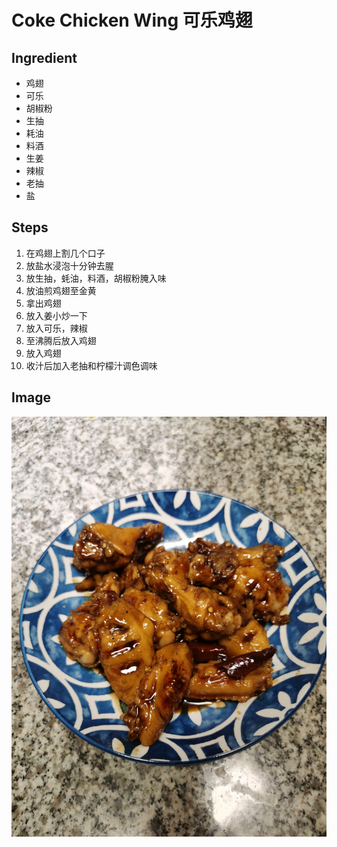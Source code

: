 # Coke Chicken Wing 可乐鸡翅

## Ingredient
- 鸡翅
- 可乐
- 胡椒粉
- 生抽
- 耗油
- 料酒
- 生姜
- 辣椒
- 老抽
- 盐

## Steps

1. 在鸡翅上割几个口子
2. 放盐水浸泡十分钟去腥
3. 放生抽，蚝油，料酒，胡椒粉腌入味
4. 放油煎鸡翅至金黄
5. 拿出鸡翅
6. 放入姜小炒一下
7. 放入可乐，辣椒
8. 至沸腾后放入鸡翅
9. 放入鸡翅
10. 收汁后加入老抽和柠檬汁调色调味

## Image
![picture](img/Coke_Chicken_Wing.jpg)
